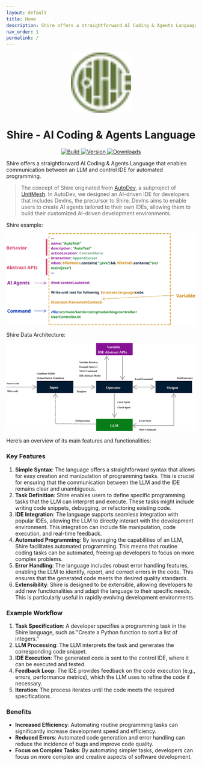 ```yaml
---
layout: default
title: Home
description: Shire offers a straightforward AI Coding & Agents Language that enables communication between an LLM and control IDE for automated programming.
nav_order: 1
permalink: /
---
```


<p align="center">
  <img src="images/pluginIcon.svg" width="160px" height="160px"  alt="logo" />
</p>
<h1 align="center">Shire - AI Coding & Agents Language</h1>
<p align="center">
  <a href="https://github.com/phodal/shire/actions/workflows/build.yml">
    <img src="https://github.com/phodal/shire/workflows/Build/badge.svg" alt="Build" />
  </a>
  <a href="https://plugins.jetbrains.com/plugin/24549">
    <img src="https://img.shields.io/jetbrains/plugin/v/24549.svg" alt="Version" />
  </a>
  <a href="https://plugins.jetbrains.com/plugin/24549">
    <img src="https://img.shields.io/jetbrains/plugin/d/24549.svg" alt="Downloads" />
  </a>
</p>

Shire offers a straightforward AI Coding & Agents Language
that enables communication between an LLM and control IDE for automated programming.

> The concept of Shire originated from [AutoDev](https://github.com/unit-mesh/auto-dev), a subproject
> of [UnitMesh](https://unitmesh.cc/). In AutoDev, we designed an AI-driven IDE for developers that includes DevIns, the
> precursor to Shire. DevIns aims to enable users to create AI agents tailored to their own IDEs, allowing them to build
> their customized AI-driven development environments.

Shire example:

![Shire Cheatsheet](images/shire-sheet.svg)

Shire Data Architecture:

![Shire Data Architecture](images/shire-data-flow.svg)

Here’s an overview of its main features and functionalities:

### Key Features

1. **Simple Syntax**: The language offers a straightforward syntax that allows for easy creation and manipulation of
   programming tasks. This is crucial for ensuring that the communication between the LLM and the IDE remains clear and
   unambiguous.
2. **Task Definition**: Shire enables users to define specific programming tasks that the LLM can interpret and execute.
   These tasks might include writing code snippets, debugging, or refactoring existing code.
3. **IDE Integration**: The language supports seamless integration with popular IDEs, allowing the LLM to directly
   interact with the development environment. This integration can include file manipulation, code execution, and
   real-time feedback.
4. **Automated Programming**: By leveraging the capabilities of an LLM, Shire facilitates automated programming. This
   means that routine coding tasks can be automated, freeing up developers to focus on more complex problems.
5. **Error Handling**: The language includes robust error handling features, enabling the LLM to identify, report, and
   correct errors in the code. This ensures that the generated code meets the desired quality standards.
6. **Extensibility**: Shire is designed to be extensible, allowing developers to add new functionalities and adapt the
   language to their specific needs. This is particularly useful in rapidly evolving development environments.

### Example Workflow

1. **Task Specification**: A developer specifies a programming task in the Shire language, such as "Create a Python
   function to sort a list of integers."
2. **LLM Processing**: The LLM interprets the task and generates the corresponding code snippet.
3. **IDE Execution**: The generated code is sent to the control IDE, where it can be executed and tested.
4. **Feedback Loop**: The IDE provides feedback on the code execution (e.g., errors, performance metrics), which the LLM
   uses to refine the code if necessary.
5. **Iteration**: The process iterates until the code meets the required specifications.

### Benefits

- **Increased Efficiency**: Automating routine programming tasks can significantly increase development speed and
  efficiency.
- **Reduced Errors**: Automated code generation and error handling can reduce the incidence of bugs and improve code
  quality.
- **Focus on Complex Tasks**: By automating simpler tasks, developers can focus on more complex and creative aspects of
  software development.
